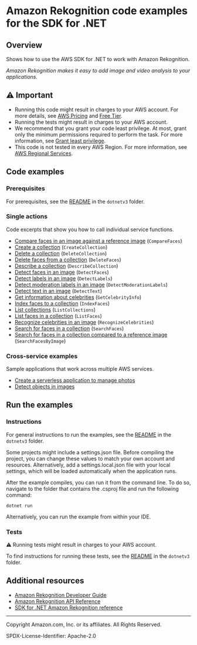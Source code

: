 <!--Generated by WRITEME on 2023-10-26 14:09:15.642570 (UTC)-->
# Amazon Rekognition code examples for the SDK for .NET

## Overview

Shows how to use the AWS SDK for .NET to work with Amazon Rekognition.

<!--custom.overview.start-->
<!--custom.overview.end-->

*Amazon Rekognition makes it easy to add image and video analysis to your applications.*

## ⚠ Important

* Running this code might result in charges to your AWS account. For more details, see [AWS Pricing](https://aws.amazon.com/pricing/?aws-products-pricing.sort-by=item.additionalFields.productNameLowercase&aws-products-pricing.sort-order=asc&awsf.Free%20Tier%20Type=*all&awsf.tech-category=*all) and [Free Tier](https://aws.amazon.com/free/?all-free-tier.sort-by=item.additionalFields.SortRank&all-free-tier.sort-order=asc&awsf.Free%20Tier%20Types=*all&awsf.Free%20Tier%20Categories=*all).
* Running the tests might result in charges to your AWS account.
* We recommend that you grant your code least privilege. At most, grant only the minimum permissions required to perform the task. For more information, see [Grant least privilege](https://docs.aws.amazon.com/IAM/latest/UserGuide/best-practices.html#grant-least-privilege).
* This code is not tested in every AWS Region. For more information, see [AWS Regional Services](https://aws.amazon.com/about-aws/global-infrastructure/regional-product-services).

<!--custom.important.start-->
<!--custom.important.end-->

## Code examples

### Prerequisites

For prerequisites, see the [README](../README.md#Prerequisites) in the `dotnetv3` folder.


<!--custom.prerequisites.start-->
<!--custom.prerequisites.end-->

### Single actions

Code excerpts that show you how to call individual service functions.

* [Compare faces in an image against a reference image](CompareFacesExample/CompareFaces.cs#L6) (`CompareFaces`)
* [Create a collection](CreateCollectionExample/CreateCollection.cs#L6) (`CreateCollection`)
* [Delete a collection](DeleteCollectionExample/DeleteCollection.cs#L6) (`DeleteCollection`)
* [Delete faces from a collection](DeleteFacesExample/DeleteFaces.cs#L6) (`DeleteFaces`)
* [Describe a collection](DescribeCollectionExample/DescribeCollection.cs#L6) (`DescribeCollection`)
* [Detect faces in an image](DetectFacesExample/DetectFaces.cs#L6) (`DetectFaces`)
* [Detect labels in an image](DetectLabelsExample/DetectLabels.cs#L6) (`DetectLabels`)
* [Detect moderation labels in an image](DetectModerationLabelsExample/DetectModerationLabels.cs#L6) (`DetectModerationLabels`)
* [Detect text in an image](DetectTextExample/DetectText.cs#L6) (`DetectText`)
* [Get information about celebrities](CelebrityInfoExample/CelebrityInfo.cs#L6) (`GetCelebrityInfo`)
* [Index faces to a collection](AddFacesExample/AddFaces.cs#L6) (`IndexFaces`)
* [List collections](ListCollectionsExample/ListCollections.cs#L6) (`ListCollections`)
* [List faces in a collection](ListFacesExample/ListFaces.cs#L6) (`ListFaces`)
* [Recognize celebrities in an image](CelebritiesInImageExample/CelebritiesInImage.cs#L6) (`RecognizeCelebrities`)
* [Search for faces in a collection](SearchFacesMatchingIdExample/SearchFacesMatchingId.cs#L6) (`SearchFaces`)
* [Search for faces in a collection compared to a reference image](SearchFacesMatchingImageExample/SearchFacesMatchingImage.cs#L6) (`SearchFacesByImage`)

### Cross-service examples

Sample applications that work across multiple AWS services.

* [Create a serverless application to manage photos](../cross-service/PhotoAssetManager)
* [Detect objects in images](../cross-service/PhotoAnalyzerApp)

## Run the examples

### Instructions


For general instructions to run the examples, see the
[README](../README.md#building-and-running-the-code-examples) in the `dotnetv3` folder.

Some projects might include a settings.json file. Before compiling the project,
you can change these values to match your own account and resources. Alternatively,
add a settings.local.json file with your local settings, which will be loaded automatically
when the application runs.

After the example compiles, you can run it from the command line. To do so, navigate to
the folder that contains the .csproj file and run the following command:

```
dotnet run
```

Alternatively, you can run the example from within your IDE.

<!--custom.instructions.start-->
<!--custom.instructions.end-->



### Tests

⚠ Running tests might result in charges to your AWS account.


To find instructions for running these tests, see the [README](../README.md#Tests)
in the `dotnetv3` folder.



<!--custom.tests.start-->
<!--custom.tests.end-->

## Additional resources

* [Amazon Rekognition Developer Guide](https://docs.aws.amazon.com/rekognition/latest/dg/what-is.html)
* [Amazon Rekognition API Reference](https://docs.aws.amazon.com/rekognition/latest/APIReference/Welcome.html)
* [SDK for .NET Amazon Rekognition reference](https://docs.aws.amazon.com/sdkfornet/v3/apidocs/items/Rekognition/NRekognition.html)

<!--custom.resources.start-->
<!--custom.resources.end-->

---

Copyright Amazon.com, Inc. or its affiliates. All Rights Reserved.

SPDX-License-Identifier: Apache-2.0